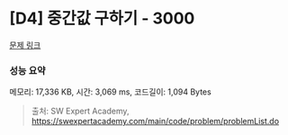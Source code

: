 # [D4] 중간값 구하기 - 3000 

[문제 링크](https://swexpertacademy.com/main/code/problem/problemDetail.do?contestProbId=AV-fO0s6ARoDFAXT) 

### 성능 요약

메모리: 17,336 KB, 시간: 3,069 ms, 코드길이: 1,094 Bytes



> 출처: SW Expert Academy, https://swexpertacademy.com/main/code/problem/problemList.do